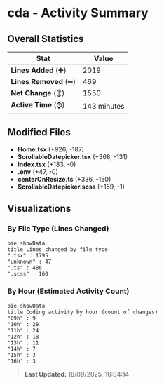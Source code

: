 # cda - Activity Summary 

## Overall Statistics

| Stat                   | Value                                                             |
| ---------------------- | ----------------------------------------------------------------- |
| **Lines Added** (➕)   | 2019                                          |
| **Lines Removed** (➖) | 469                                        |
| **Net Change** (↕)    | 1550                |
| **Active Time** (⌚)   | 143 minutes |


## Modified Files
- **Home.tsx** (+926, -187)
- **ScrollableDatepicker.tsx** (+368, -131)
- **index.tsx** (+183, -0)
- **.env** (+47, -0)
- **centerOnResize.ts** (+336, -150)
- **ScrollableDatepicker.scss** (+159, -1)

## Visualizations

### By File Type (Lines Changed)

```mermaid
pie showData
title Lines changed by file type
".tsx" : 1795
"unknown" : 47
".ts" : 486
".scss" : 160
```

### By Hour (Estimated Activity Count)

```mermaid
pie showData
title Coding activity by hour (count of changes)
"09h" : 9
"10h" : 28
"11h" : 24
"12h" : 18
"13h" : 11
"14h" : 7
"15h" : 3
"16h" : 3
```


> **Last Updated:** 18/09/2025, 16:04:14